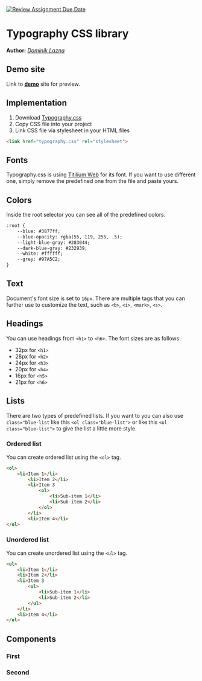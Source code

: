 [![Review Assignment Due Date](https://classroom.github.com/assets/deadline-readme-button-24ddc0f5d75046c5622901739e7c5dd533143b0c8e959d652212380cedb1ea36.svg)](https://classroom.github.com/a/zprwltzm)
# Typography CSS library
**Author:** [*Dominik Lazna*](https://github.com/DominikLazna)
## Demo site
Link to **[demo](http://www.github.io)** site for preview.
## Implementation
1. Download [Typography.css](css/typography.css)
2. Copy CSS file into your project
3. Link CSS file via stylesheet in your HTML files
```html
<link href="typography.css" rel="stylesheet">
```
## Fonts
Typography.css is using [Titilium Web](https://fonts.google.com/specimen/Titillium+Web?query=titil) for its font. If you want to use different one, simply remove the predefined one from the file and paste yours.
## Colors
Inside the root selector you can see all of the predefined colors.
```html
:root {
    --blue: #3877ff;
    --blue-opacity: rgba(55, 119, 255, .5);
    --light-blue-gray: #283044;
    --dark-blue-gray: #232939;
    --white: #ffffff;
    --grey: #97A5C2;
}
```
## Text
Document's font size is set to `16px`. There are multiple tags that you can further use to customize the text, such as `<b>`, `<i>`, `<mark>`, `<s>`.
## Headings
You can use headings from `<h1>` to `<h6>`. The font sizes are as follows:
* 32px for `<h1>`
* 28px for `<h2>`
* 24px for `<h3>`
* 20px for `<h4>`
* 16px for `<h5>`
* 21px for `<h6>`
## Lists
There are two types of predefined lists. If you want to you can also use `class="blue-list` like this `<ol class="blue-list">` or like this `<ul class="blue-list">` to give the list a little more style.
### Ordered list
You can create ordered list using the `<ol>` tag.
```html
<ol>
    <li>Item 1</li>
        <li>Item 2</li>
        <li>Item 3
            <ol>
                <li>Sub-item 1</li>
                <li>Sub-item 2</li>
            </ol>
        </li>
        <li>Item 4</li>
</ol>
```
### Unordered list
You can create unordered list using the `<ul>` tag.
```html
<ul>
    <li>Item 1</li>
    <li>Item 2</li>
    <li>Item 3
        <ul>
            <li>Sub-item 1</li>
            <li>Sub-item 2</li>
        </ul>
    </li>
    <li>Item 4</li>
</ul>
```
## Components
### First
### Second

